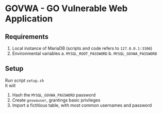# GOVWA - GO Vulnerable Web Application

## Requirements
1. Local instance of MariaDB (scripts and code refers to `127.0.0.1:3306`)
2. Environmental variables
    a. `MYSQL_ROOT_PASSWORD`
    b. `MYSQL_GOVWA_PASSWORD`

## Setup
Run script `setup.sh`  
It will
1. Hash the `MYSQL_GOVWA_PASSWORD` password
2. Create `govwauser`, grantings basic privileges
3. Import a fictitious table, with most common usernames and password